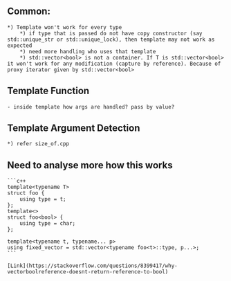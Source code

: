 

## Common:

    *) Template won't work for every type
        *) if type that is passed do not have copy constructor (say std::unique_str or std::unique_lock), then template may not work as expected
        *) need more handling who uses that template
        *) std::vector<bool> is not a container. If T is std::vector<bool> it won't work for any modification (capture by reference). Because of proxy iterator given by std::vector<bool>

## Template Function

    - inside template how args are handled? pass by value?

## Template Argument Detection

    *) refer size_of.cpp

## Need to analyse more how this works

    ```c++
    template<typename T>
    struct foo {
        using type = t;
    };
    template<>
    struct foo<bool> {
        using type = char;
    };
    
    template<typename t, typename... p>
    using fixed_vector = std::vector<typename foo<t>::type, p...>;
    ```
    
    [Link](https://stackoverflow.com/questions/8399417/why-vectorboolreference-doesnt-return-reference-to-bool)
